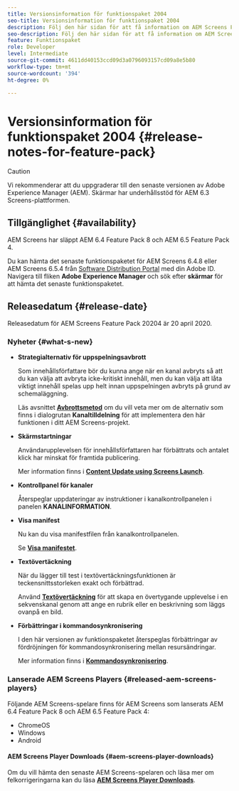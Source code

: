 ```yaml
---
title: Versionsinformation för funktionspaket 2004
seo-title: Versionsinformation för funktionspaket 2004
description: Följ den här sidan för att få information om AEM Screens Feature Pack 20204 släppt den 20 april 2020.
seo-description: Följ den här sidan för att få information om AEM Screens Feature Pack 20204 släppt den 20 april 2020.
feature: Funktionspaket
role: Developer
level: Intermediate
source-git-commit: 4611dd40153ccd09d3a0796093157cd09a8e5b80
workflow-type: tm+mt
source-wordcount: '394'
ht-degree: 0%

---
```



# Versionsinformation för funktionspaket 2004 {#release-notes-for-feature-pack}

>[!CAUTION]
>
>Vi rekommenderar att du uppgraderar till den senaste versionen av Adobe Experience Manager (AEM). Skärmar har underhållsstöd för AEM 6.3 Screens-plattformen.

## Tillgänglighet {#availability}

AEM Screens har släppt AEM 6.4 Feature Pack 8 och AEM 6.5 Feature Pack 4.

Du kan hämta det senaste funktionspaketet för AEM Screens 6.4.8 eller AEM Screens 6.5.4 från [Software Distribution Portal](https://experience.adobe.com/#/downloads/content/software-distribution/en/aem.html) med din Adobe ID. Navigera till fliken **Adobe Experience Manager** och sök efter **skärmar** för att hämta det senaste funktionspaketet.

## Releasedatum {#release-date}

Releasedatum för AEM Screens Feature Pack 20204 är 20 april 2020.

### Nyheter {#what-s-new}

* **Strategialternativ för uppspelningsavbrott**

   Som innehållsförfattare bör du kunna ange när en kanal avbryts så att du kan välja att avbryta icke-kritiskt innehåll, men du kan välja att låta viktigt innehåll spelas upp helt innan uppspelningen avbryts på grund av schemaläggning.

   Läs avsnittet **[Avbrottsmetod](/help/user-guide/channel-assignment.md#interruption-method-channel)** om du vill veta mer om de alternativ som finns i dialogrutan **Kanaltilldelning** för att implementera den här funktionen i ditt AEM Screens-projekt.

* **Skärmstartningar**

   Användarupplevelsen för innehållsförfattaren har förbättrats och antalet klick har minskat för framtida publicering.

   Mer information finns i **[Content Update using Screens Launch](launches.md)**.

* **Kontrollpanel för kanaler**

   Återspeglar uppdateringar av instruktioner i kanalkontrollpanelen i panelen **KANALINFORMATION**.


* **Visa manifest**

   Nu kan du visa manifestfilen från kanalkontrollpanelen.

   Se **[Visa manifestet](/help/user-guide/managing-channels.md#view-manifest)**.

* **Textövertäckning**

   När du lägger till test i textövertäckningsfunktionen är teckensnittsstorleken exakt och förbättrad.

   Använd **[Textövertäckning](text-overlay.md)** för att skapa en övertygande upplevelse i en sekvenskanal genom att ange en rubrik eller en beskrivning som läggs ovanpå en bild.

* **Förbättringar i kommandosynkronisering**

   I den här versionen av funktionspaketet återspeglas förbättringar av fördröjningen för kommandosynkronisering mellan resursändringar.

   Mer information finns i **[Kommandosynkronisering](using-command-sync.md)**.

### Lanserade AEM Screens Players {#released-aem-screens-players}

Följande AEM Screens-spelare finns för AEM Screens som lanserats AEM 6.4 Feature Pack 8 och AEM 6.5 Feature Pack 4:

* ChromeOS
* Windows
* Android

#### AEM Screens Player Downloads {#aem-screens-player-downloads}

Om du vill hämta den senaste AEM Screens-spelaren och läsa mer om felkorrigeringarna kan du läsa **[AEM Screens Player Downloads](https://download.macromedia.com/screens/)**.
